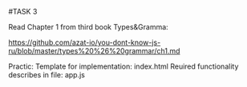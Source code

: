 #TASK 3

Read Chapter 1 from third book Types&Gramma:

https://github.com/azat-io/you-dont-know-js-ru/blob/master/types%20%26%20grammar/ch1.md

Practic: 
Template for implementation: index.html 
Reuired functionality describes in file: app.js
